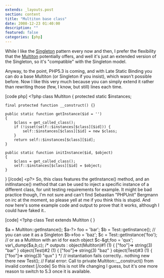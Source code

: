 ```yaml
---
extends: _layouts.post
section: content
title: "Multiton base class"
date: 2008-12-23 01:40:00
description: ""
featured: false
categories: [php]
---
```

While I like the [Singleton](http://en.wikipedia.org/wiki/Singleton_pattern) pattern every now and then, I prefer the flexibility that the [Multiton](http://en.wikipedia.org/wiki/Multiton) potentially offers, and well it's just an extended version of the Singleton, so it's "compatible" with the Singleton model.

Anyway, to the point, PHP5.3 is coming, and with Late Static Binding you can do a base Multiton (or Singleton if you insist), which wasn't possible before. Now I like this very much because you can simply extend it rather than rewriting those (few, I know, but still) lines each time.

 \[code php\] <?php class Multiton 
{ 
    protected static $instances; 
    
    final protected function __construct() {} 
    
    public static function getInstance($id = '') 
    { 
        $class = get_called_class(); 
        if (!isset(self::$instances[$class][$id])) { 
            self::$instances[$class][$id] = new $class; 
        } 
        return self::$instances[$class][$id]; 
    } 
    
    public static function initInstance($id, $object) 
    { 
        $class = get_called_class(); 
        self::$instances[$class][$id] = $object; 
    } 
}
[/code]
<p?>
So, this class features the getInstance() method, and an initInstance() method that can be used to inject a specific instance of a different class, for unit testing requirements for example. It might be bad practice though, I'm not sure and can't find Sebastian "PHPUnit" Bergmann on irc at the moment, so please yell at me if you think this is stupid. And now here's some example code and output to prove that it works, although I could have faked it..

 \[code\] <?php class Test extends Multiton 
{ 
} 
  
$a = Multiton::getInstance(); 
$a-?>
foo = 'bar'; $b = Test::getInstance(); // you can use it as a Singleton $b-&gt;foo = 'baz'; $c = Test::getInstance('foo'); // or as a Multiton with an id for each object $c-&gt;foo = 'qux'; var\_dump($a,$b,$c); /\* outputs : object(Multiton)#1 (1) { \["foo"\]=&gt; string(3) "bar" } object(Test)#2 (1) { \["foo"\]=&gt; string(3) "baz" } object(Test)#3 (1) { \["foo"\]=&gt; string(3) "qux" } \*/ // instantiation fails correctly.. nothing new there new Test(); // Fatal error: Call to private Multiton::\_\_construct() from invalid context \[/code\] So this is not life changing I guess, but it's one more reason to switch to 5.3 once it is available.